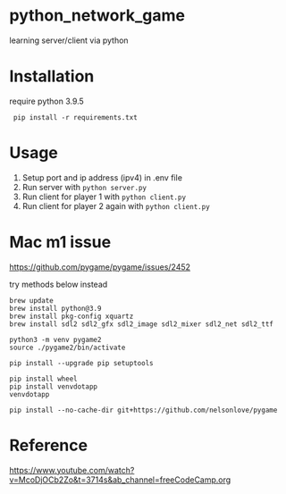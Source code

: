 # python_network_game
learning server/client via python



# Installation
require python 3.9.5

``` pip install -r requirements.txt```

# Usage
1. Setup port and ip address (ipv4) in .env file
2. Run server with `python server.py`
3. Run client for player 1 with `python client.py`
4. Run client for player 2 again with `python client.py`


# Mac m1 issue
https://github.com/pygame/pygame/issues/2452


try methods below instead

```
brew update
brew install python@3.9
brew install pkg-config xquartz
brew install sdl2 sdl2_gfx sdl2_image sdl2_mixer sdl2_net sdl2_ttf

python3 -m venv pygame2
source ./pygame2/bin/activate

pip install --upgrade pip setuptools

pip install wheel
pip install venvdotapp
venvdotapp

pip install --no-cache-dir git+https://github.com/nelsonlove/pygame
```



# Reference
https://www.youtube.com/watch?v=McoDjOCb2Zo&t=3714s&ab_channel=freeCodeCamp.org
